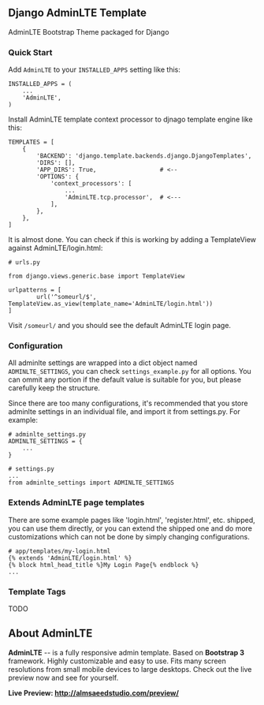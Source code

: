 ## Django AdminLTE Template

AdminLTE Bootstrap Theme packaged for Django

### Quick Start

Add ``AdminLTE`` to your ``INSTALLED_APPS`` setting like this:

```
INSTALLED_APPS = (
    ...
    'AdminLTE',
)
```

Install AdminLTE template context processor to djnago template engine like this:

```
TEMPLATES = [
    {
        'BACKEND': 'django.template.backends.django.DjangoTemplates',
        'DIRS': [],
        'APP_DIRS': True,                  # <--
        'OPTIONS': {
            'context_processors': [
                ...
                'AdminLTE.tcp.processor',  # <---
            ],
        },
    },
]
```

It is almost done. You can check if this is working by adding a TemplateView against AdminLTE/login.html:

```
# urls.py

from django.views.generic.base import TemplateView

urlpatterns = [
        url('^someurl/$', TemplateView.as_view(template_name='AdminLTE/login.html'))
]
```

Visit ``/someurl/`` and you should see the default AdminLTE login page.

### Configuration

All adminlte settings are wrapped into a dict object named ``ADMINLTE_SETTINGS``,
you can check ``settings_example.py`` for all options.
You can ommit any portion if the default value is suitable for you,
but please carefully keep the structure.

Since there are too many configurations,
it's recommended that you store adminlte settings in an individual file, and import it from settings.py.
For example:

```
# adminlte_settings.py
ADMINLTE_SETTINGS = {
    ...
}

# settings.py
...
from adminlte_settings import ADMINLTE_SETTINGS
```

### Extends AdminLTE page templates

There are some example pages like 'login.html', 'register.html', etc. shipped,
you can use them directly, or you can extend the shipped one and do more customizations
which can not be done by simply changing configurations.

```
# app/templates/my-login.html
{% extends 'AdminLTE/login.html' %}
{% block html_head_title %}My Login Page{% endblock %}
...
```

### Template Tags

TODO

## About AdminLTE

**AdminLTE** -- is a fully responsive admin template. Based on **Bootstrap 3** framework. Highly customizable and easy to use. Fits many screen resolutions from small mobile devices to large desktops. Check out the live preview now and see for yourself.

**Live Preview: http://almsaeedstudio.com/preview/**
